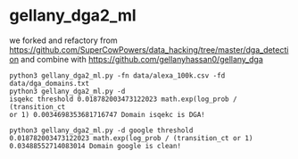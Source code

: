# gellany_dga2_ml

we forked and refactory from https://github.com/SuperCowPowers/data_hacking/tree/master/dga_detection and combine with https://github.com/gellanyhassan0/gellany_dga

<code>python3 gellany_dga2_ml.py -fn data/alexa_100k.csv -fd data/dga_domains.txt</code><br>
<code>python3 gellany_dga2_ml.py -d isqekc
threshold 0.018782003473122023
math.exp(log_prob / (transition_ct or 1) 0.0034698353681716747
Domain isqekc is DGA!</code><br>

<code>python3 gellany_dga2_ml.py -d google
threshold 0.018782003473122023
math.exp(log_prob / (transition_ct or 1) 0.03488552714083014
Domain google is clean!</code><br>



